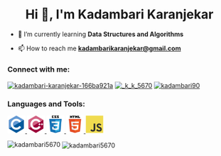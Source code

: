 <h1 align="center">Hi 👋, I'm Kadambari Karanjekar</h1>

- 🌱 I’m currently learning **Data Structures and Algorithms**

- 📫 How to reach me **kadambarikaranjekar@gmail.com**

<h3 align="left">Connect with me:</h3>
<p align="left">
<a href="https://linkedin.com/in/kadambari-karanjekar-166ba921a" target="blank"><img align="center" src="https://raw.githubusercontent.com/rahuldkjain/github-profile-readme-generator/master/src/images/icons/Social/linked-in-alt.svg" alt="kadambari-karanjekar-166ba921a" height="30" width="40" /></a>
<a href="https://instagram.com/_k_k_5670" target="blank"><img align="center" src="https://raw.githubusercontent.com/rahuldkjain/github-profile-readme-generator/master/src/images/icons/Social/instagram.svg" alt="_k_k_5670" height="30" width="40" /></a>
<a href="https://www.hackerrank.com/kadambari90" target="blank"><img align="center" src="https://raw.githubusercontent.com/rahuldkjain/github-profile-readme-generator/master/src/images/icons/Social/hackerrank.svg" alt="kadambari90" height="30" width="40" /></a>
</p>

<h3 align="left">Languages and Tools:</h3>
<p align="left"> <a href="https://www.cprogramming.com/" target="_blank" rel="noreferrer"> <img src="https://raw.githubusercontent.com/devicons/devicon/master/icons/c/c-original.svg" alt="c" width="40" height="40"/> </a> <a href="https://www.w3schools.com/cpp/" target="_blank" rel="noreferrer"> <img src="https://raw.githubusercontent.com/devicons/devicon/master/icons/cplusplus/cplusplus-original.svg" alt="cplusplus" width="40" height="40"/> </a> <a href="https://www.w3schools.com/css/" target="_blank" rel="noreferrer"> <img src="https://raw.githubusercontent.com/devicons/devicon/master/icons/css3/css3-original-wordmark.svg" alt="css3" width="40" height="40"/> </a> <a href="https://www.w3.org/html/" target="_blank" rel="noreferrer"> <img src="https://raw.githubusercontent.com/devicons/devicon/master/icons/html5/html5-original-wordmark.svg" alt="html5" width="40" height="40"/> </a> <a href="https://developer.mozilla.org/en-US/docs/Web/JavaScript" target="_blank" rel="noreferrer"> <img src="https://raw.githubusercontent.com/devicons/devicon/master/icons/javascript/javascript-original.svg" alt="javascript" width="40" height="40"/> </a> </p>

<p><img align="left" src="https://github-readme-stats.vercel.app/api/top-langs?username=kadambari5670&show_icons=true&locale=en&layout=compact" alt="kadambari5670" /></p>

<p>&nbsp;<img align="center" src="https://github-readme-stats.vercel.app/api?username=kadambari5670&show_icons=true&locale=en" alt="kadambari5670" /></p>
